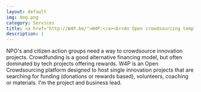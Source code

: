 ```yaml
---
layout: default
img: dog.png
category: Services
title: <a href="http://W4P.be/">W4P:</a><br>An Open crowdsourcing template for local social innovation
description: |
---
```

NPO's and citizen action groups need a way to crowdsource innovation projects. Crowdfunding is a good alternative financing model, but often dominated by tech projects offering rewards.   W4P is an Open Crowdsourcing platform designed to host single innovation projects that are searching for funding (donations or rewards based), volunteers, coaching or materials. I'm the project and business lead. 
